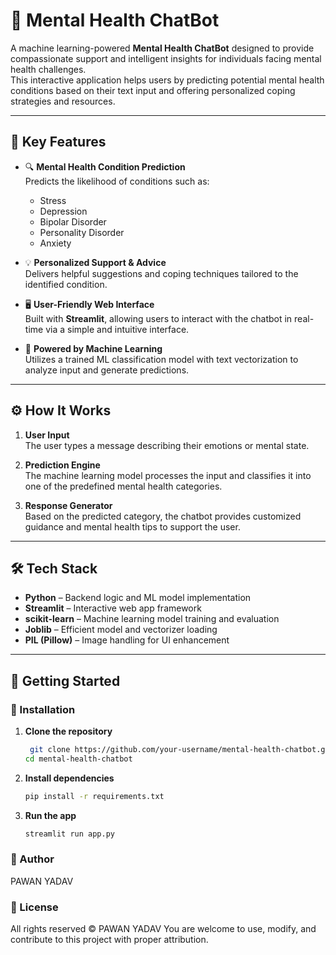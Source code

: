 # 🧠 Mental Health ChatBot

A machine learning-powered **Mental Health ChatBot** designed to provide compassionate support and intelligent insights for individuals facing mental health challenges.  
This interactive application helps users by predicting potential mental health conditions based on their text input and offering personalized coping strategies and resources.

---

## 🌟 Key Features

- 🔍 **Mental Health Condition Prediction**  
  Predicts the likelihood of conditions such as:
  - Stress  
  - Depression  
  - Bipolar Disorder  
  - Personality Disorder  
  - Anxiety

- 💡 **Personalized Support & Advice**  
  Delivers helpful suggestions and coping techniques tailored to the identified condition.

- 🖥️ **User-Friendly Web Interface**  
  Built with **Streamlit**, allowing users to interact with the chatbot in real-time via a simple and intuitive interface.

- 🤖 **Powered by Machine Learning**  
  Utilizes a trained ML classification model with text vectorization to analyze input and generate predictions.

---

## ⚙️ How It Works

1. **User Input**  
   The user types a message describing their emotions or mental state.

2. **Prediction Engine**  
   The machine learning model processes the input and classifies it into one of the predefined mental health categories.

3. **Response Generator**  
   Based on the predicted category, the chatbot provides customized guidance and mental health tips to support the user.

---

## 🛠️ Tech Stack

- **Python** – Backend logic and ML model implementation  
- **Streamlit** – Interactive web app framework  
- **scikit-learn** – Machine learning model training and evaluation  
- **Joblib** – Efficient model and vectorizer loading  
- **PIL (Pillow)** – Image handling for UI enhancement

---

## 🚀 Getting Started

### 🔧 Installation

1. **Clone the repository**

   ```bash
    git clone https://github.com/your-username/mental-health-chatbot.git
   cd mental-health-chatbot

2. **Install dependencies**

    ```bash
    pip install -r requirements.txt

3. **Run the app**

    ```bash
    streamlit run app.py

### 👤 Author
PAWAN YADAV

### 📜 License
All rights reserved © PAWAN YADAV
You are welcome to use, modify, and contribute to this project with proper attribution.



